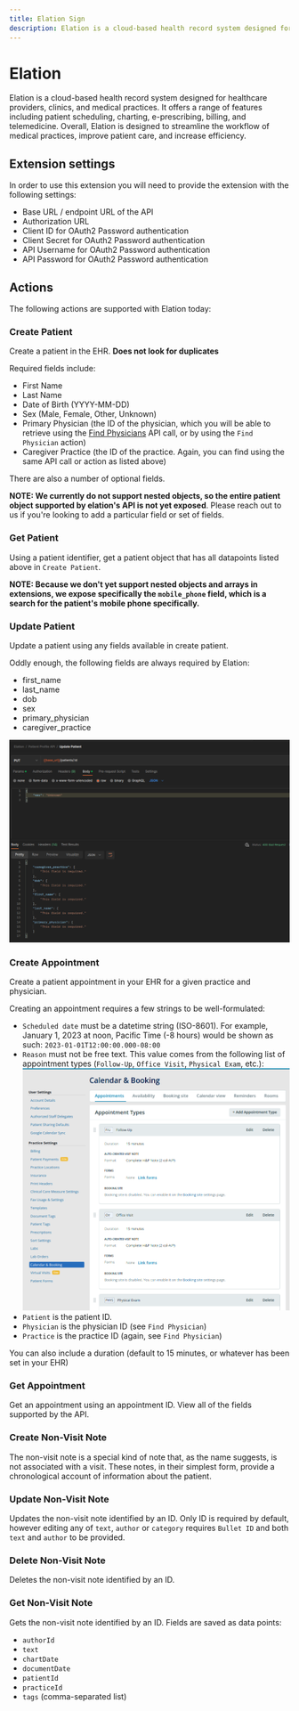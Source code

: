 ```yaml
---
title: Elation Sign
description: Elation is a cloud-based health record system designed for healthcare providers, clinics, and medical practices.
---
```

# Elation

Elation is a cloud-based health record system designed for healthcare providers, clinics, and medical practices. It offers a range of features including patient scheduling, charting, e-prescribing, billing, and telemedicine. Overall, Elation is designed to streamline the workflow of medical practices, improve patient care, and increase efficiency.

## Extension settings

In order to use this extension you will need to provide the extension with the following settings:

- Base URL / endpoint URL of the API
- Authorization URL
- Client ID for OAuth2 Password authentication
- Client Secret for OAuth2 Password authentication
- API Username for OAuth2 Password authentication
- API Password for OAuth2 Password authentication

## Actions

The following actions are supported with Elation today:

### Create Patient

Create a patient in the EHR. **Does not look for duplicates**

Required fields include:
- First Name
- Last Name
- Date of Birth (YYYY-MM-DD)
- Sex (Male, Female, Other, Unknown)
- Primary Physician (the ID of the physician, which you will be able to retrieve using the [Find Physicians](https://docs.elationhealth.com/reference/find-physicians) API call, or by using the `Find Physician` action)
- Caregiver Practice (the ID of the practice. Again, you can find using the same API call or action as listed above)

There are also a number of optional fields.

**NOTE: We currently do not support nested objects, so the entire patient object supported by elation's API is not yet exposed**. Please reach out to us if you're looking to add a particular field or set of fields.

### Get Patient

Using a patient identifier, get a patient object that has all datapoints listed above in `Create Patient`.

**NOTE: Because we don't yet support nested objects and arrays in extensions, we expose specifically the `mobile_phone` field, which is a search for the patient's mobile phone specifically.**

### Update Patient

Update a patient using any fields available in create patient.

Oddly enough, the following fields are always required by Elation:
- first_name
- last_name
- dob
- sex
- primary_physician
- caregiver_practice

![Postman request](./assets/elation-update-patient.png?raw=true "Bad Update Patient Request")

### Create Appointment

Create a patient appointment in your EHR for a given practice and physician.

Creating an appointment requires a few strings to be well-formulated:
- `Scheduled date` must be a datetime string (ISO-8601). For example, January 1, 2023 at noon, Pacific Time (-8 hours) would be shown as such: `2023-01-01T12:00:00.000-08:00`
- `Reason` must not be free text. This value comes from the following list of appointment types (`Follow-Up`, `Office Visit`, `Physical Exam`, etc.):
![Appointment types](./assets/elation-appointment-reason.png?raw=true "Elation Appointment Types")
- `Patient` is the patient ID.
- `Physician` is the physician ID (see `Find Physician`)
- `Practice` is the practice ID (again, see `Find Physician`)

You can also include a duration (default to 15 minutes, or whatever has been set in your EHR)

### Get Appointment

Get an appointment using an appointment ID. View all of the fields supported by the API.

### Create Non-Visit Note

The non-visit note is a special kind of note that, as the name suggests, is not associated with a visit. These notes, in their simplest form, provide a chronological account of information about the patient.

### Update Non-Visit Note

Updates the non-visit note identified by an ID. Only ID is required by default, however editing any of `text`, `author` or `category` requires `Bullet ID` and both `text` and `author` to be provided.

### Delete Non-Visit Note

Deletes the non-visit note identified by an ID.

### Get Non-Visit Note

Gets the non-visit note identified by an ID. Fields are saved as data points:
- `authorId`
- `text`
- `chartDate`
- `documentDate`
- `patientId`
- `practiceId`
- `tags` (comma-separated list)